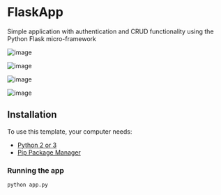 # FlaskApp

Simple application with authentication and CRUD functionality using the Python Flask micro-framework

![image](https://github.com/balakrishnasajja/My-FirstFlaskApp-Project/assets/95561879/2ddc8279-137e-4765-a8d2-b80dac935f89)

![image](https://github.com/balakrishnasajja/My-FirstFlaskApp-Project/assets/95561879/c85084c3-1e66-492f-a599-3459800bc952)

![image](https://github.com/balakrishnasajja/My-FirstFlaskApp-Project/assets/95561879/01bc8e5c-8bd6-4fc7-b9bd-7d6019159de9)

![image](https://github.com/balakrishnasajja/My-FirstFlaskApp-Project/assets/95561879/ec71985d-20a4-47f5-b339-0d671b098da8)

## Installation

To use this template, your computer needs:

- [Python 2 or 3](https://python.org)
- [Pip Package Manager](https://pypi.python.org/pypi)

### Running the app

```bash
python app.py
```


